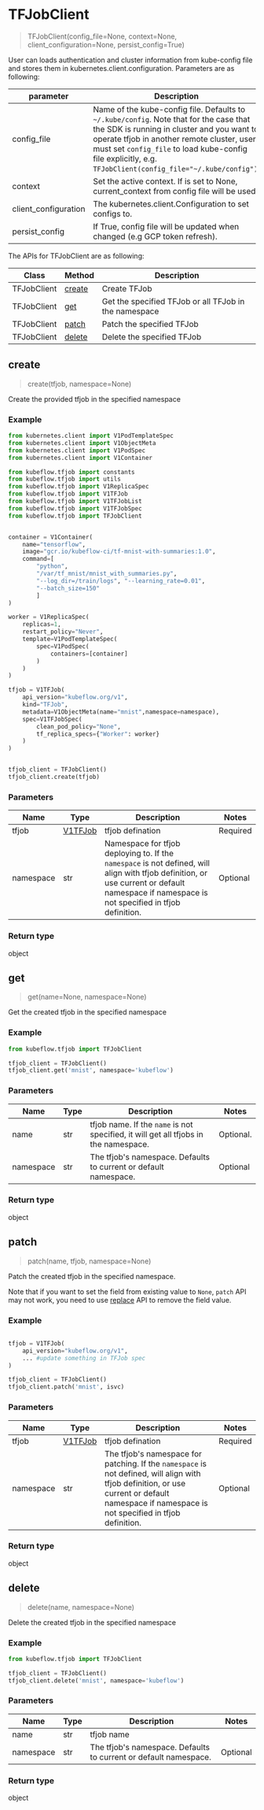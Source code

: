 # TFJobClient

> TFJobClient(config_file=None, context=None, client_configuration=None, persist_config=True)

User can loads authentication and cluster information from kube-config file and stores them in kubernetes.client.configuration. Parameters are as following:

parameter |  Description
------------ | -------------
config_file | Name of the kube-config file. Defaults to `~/.kube/config`. Note that for the case that the SDK is running in cluster and you want to operate tfjob in another remote cluster, user must set `config_file` to load kube-config file explicitly, e.g. `TFJobClient(config_file="~/.kube/config")`. |
context |Set the active context. If is set to None, current_context from config file will be used.|
client_configuration | The kubernetes.client.Configuration to set configs to.|
persist_config | If True, config file will be updated when changed (e.g GCP token refresh).|


The APIs for TFJobClient are as following:

Class | Method |  Description
------------ | ------------- | -------------
TFJobClient| [create](#create) | Create TFJob|
TFJobClient | [get](#get)    | Get the specified TFJob or all TFJob in the namespace |
TFJobClient | [patch](#patch)  | Patch the specified TFJob|
TFJobClient | [delete](#delete) | Delete the specified TFJob |


## create
> create(tfjob, namespace=None)

Create the provided tfjob in the specified namespace

### Example

```python
from kubernetes.client import V1PodTemplateSpec
from kubernetes.client import V1ObjectMeta
from kubernetes.client import V1PodSpec
from kubernetes.client import V1Container

from kubeflow.tfjob import constants
from kubeflow.tfjob import utils
from kubeflow.tfjob import V1ReplicaSpec
from kubeflow.tfjob import V1TFJob
from kubeflow.tfjob import V1TFJobList
from kubeflow.tfjob import V1TFJobSpec
from kubeflow.tfjob import TFJobClient


container = V1Container(
    name="tensorflow",
    image="gcr.io/kubeflow-ci/tf-mnist-with-summaries:1.0",
    command=[
        "python",
        "/var/tf_mnist/mnist_with_summaries.py",
        "--log_dir=/train/logs", "--learning_rate=0.01",
        "--batch_size=150"
        ]
)

worker = V1ReplicaSpec(
    replicas=1,
    restart_policy="Never",
    template=V1PodTemplateSpec(
        spec=V1PodSpec(
            containers=[container]
        )
    )
)

tfjob = V1TFJob(
    api_version="kubeflow.org/v1",
    kind="TFJob",
    metadata=V1ObjectMeta(name="mnist",namespace=namespace),
    spec=V1TFJobSpec(
        clean_pod_policy="None",
        tf_replica_specs={"Worker": worker}
    )
)


tfjob_client = TFJobClient()
tfjob_client.create(tfjob)

```


### Parameters
Name | Type |  Description | Notes
------------ | ------------- | ------------- | -------------
tfjob  | [V1TFJob](V1TFJob.md) | tfjob defination| Required |
namespace | str | Namespace for tfjob deploying to. If the `namespace` is not defined, will align with tfjob definition, or use current or default namespace if namespace is not specified in tfjob definition.  | Optional |

### Return type
object

## get
> get(name=None, namespace=None)

Get the created tfjob in the specified namespace

### Example

```python
from kubeflow.tfjob import TFJobClient

tfjob_client = TFJobClient()
tfjob_client.get('mnist', namespace='kubeflow')
```

### Parameters
Name | Type |  Description | Notes
------------ | ------------- | ------------- | -------------
name  | str | tfjob name. If the `name` is not specified, it will get all tfjobs in the namespace.| Optional. |
namespace | str | The tfjob's namespace. Defaults to current or default namespace.| Optional |


### Return type
object


## patch
> patch(name, tfjob, namespace=None)

Patch the created tfjob in the specified namespace.

Note that if you want to set the field from existing value to `None`, `patch` API may not work, you need to use [replace](#replace) API to remove the field value.

### Example

```python

tfjob = V1TFJob(
    api_version="kubeflow.org/v1",
    ... #update something in TFJob spec
)

tfjob_client = TFJobClient()
tfjob_client.patch('mnist', isvc)

```

### Parameters
Name | Type |  Description | Notes
------------ | ------------- | ------------- | -------------
tfjob  | [V1TFJob](V1TFJob.md) | tfjob defination| Required |
namespace | str | The tfjob's namespace for patching. If the `namespace` is not defined, will align with tfjob definition, or use current or default namespace if namespace is not specified in tfjob definition. | Optional|

### Return type
object


## delete
> delete(name, namespace=None)

Delete the created tfjob in the specified namespace

### Example

```python
from kubeflow.tfjob import TFJobClient

tfjob_client = TFJobClient()
tfjob_client.delete('mnist', namespace='kubeflow')
```

### Parameters
Name | Type |  Description | Notes
------------ | ------------- | ------------- | -------------
name  | str | tfjob name| |
namespace | str | The tfjob's namespace. Defaults to current or default namespace. | Optional|

### Return type
object
